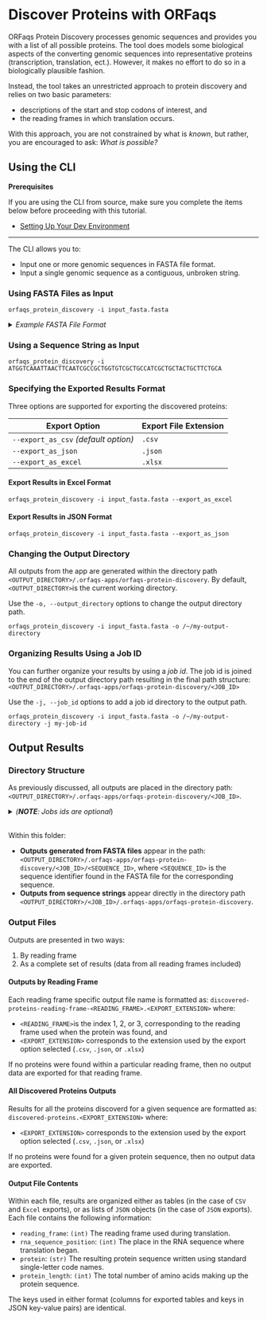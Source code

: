 # Discover Proteins with ORFaqs
ORFaqs Protein Discovery processes genomic sequences and provides you with a
list of all possible proteins. The tool does models some biological aspects
of the converting genomic sequences into representative proteins
(transcription, translation, ect.). However, it makes no effort to do so in a
biologically plausible fashion.

Instead, the tool takes an unrestricted approach to protein discovery and
relies on two basic parameters:
- descriptions of the start and stop codons of interest, and
- the reading frames in which translation occurs.

With this approach, you are not constrained by what is *known*, but rather, you
are encouraged to ask: *What is possible?*

## Using the CLI
**Prerequisites**

If you are using the CLI from source, make sure you complete the items below before proceeding with this tutorial.
- [Setting Up Your Dev Environment](./../quick-start-quides/setting-up-your-dev-environment.md)
----

The CLI allows you to:
- Input one or more genomic sequences in FASTA file format.
- Input a single genomic sequence as a contiguous, unbroken string.

### Using FASTA Files as Input
```
orfaqs_protein_discovery -i input_fasta.fasta
```
<details>
<summary><i>Example FASTA File Format</i></summary>

Create a FASTA file by copying and pasting the text below into an empty file.
```
>YAL068C PAU8 SGDID:S000002142, Chr I from 2169-1807, Genome Release 64-5-1, reverse complement, Verified ORF, "Protein of unknown function; member of the seripauperin multigene family encoded mainly in subtelomeric regions"
ATGGTCAAATTAACTTCAATCGCCGCTGGTGTCGCTGCCATCGCTGCTACTGCTTCTGCA
ACCACCACTCTAGCTCAATCTGACGAAAGAGTCAACTTGGTGGAATTGGGTGTCTACGTC
TCTGATATCAGAGCTCACTTAGCCCAATACTACATGTTCCAAGCCGCCCACCCAACTGAA
ACCTACCCAGTCGAAGTTGCTGAAGCCGTTTTCAACTACGGTGACTTCACCACCATGTTG
ACCGGTATTGCTCCAGACCAAGTGACCAGAATGATCACCGGTGTTCCATGGTACTCCAGC
AGATTAAAGCCAGCCATCTCCAGTGCTCTATCCAAGGACGGTATCTACACTATCGCAAAC
TAG
```
</details>

### Using a Sequence String as Input

```
orfaqs_protein_discovery -i ATGGTCAAATTAACTTCAATCGCCGCTGGTGTCGCTGCCATCGCTGCTACTGCTTCTGCA
```

### Specifying the Exported Results Format
Three options are supported for exporting the discovered proteins:

| Export Option | Export File Extension |
|-|-|
| `--export_as_csv` *(default option)* |`.csv` |
| `--export_as_json` | `.json` |
| `--export_as_excel` | `.xlsx` |

#### Export Results in Excel Format
```
orfaqs_protein_discovery -i input_fasta.fasta --export_as_excel
```
#### Export Results in JSON Format
```
orfaqs_protein_discovery -i input_fasta.fasta --export_as_json
```

### Changing the Output Directory
All outputs from the app are generated within the directory path
`<OUTPUT_DIRECTORY>/.orfaqs-apps/orfaqs-protein-discovery`. By default,
`<OUTPUT_DIRECTORY>`is the current working directory.

Use the `-o, --output_directory` options to change the output directory path.
```
orfaqs_protein_discovery -i input_fasta.fasta -o /~/my-output-directory
```

### Organizing Results Using a Job ID
You can further organize your results by using a *job id*. The job id is joined
to the end of the output directory path resulting in the final path structure:
`<OUTPUT_DIRECTORY>/.orfaqs-apps/orfaqs-protein-discovery/<JOB_ID>`

Use the `-j, --job_id` options to add a job id directory to the output path.
```
orfaqs_protein_discovery -i input_fasta.fasta -o /~/my-output-directory -j my-job-id
```

## Output Results
### Directory Structure
As previously discussed, all outputs are placed in the
directory path:
`<OUTPUT_DIRECTORY>/.orfaqs-apps/orfaqs-protein-discovery/<JOB_ID>`.

<details>
<summary><i>(<b>NOTE</b>: Jobs ids are optional</i>)</summary>
If <code>-j, --job_id</code> options are not specified, a <code>JOB_ID</code> sub-directory will not appear as part of the output path.
</details>
</br>

Within this folder:
- **Outputs generated from FASTA files** appear in the path:
`<OUTPUT_DIRECTORY>/.orfaqs-apps/orfaqs-protein-discovery/<JOB_ID>/<SEQUENCE_ID>`,
where `<SEQUENCE_ID>` is the sequence identifier found in the FASTA file for the
corresponding sequence.
- **Outputs from sequence strings** appear directly in the directory path
`<OUTPUT_DIRECTORY>/<JOB_ID>/.orfaqs-apps/orfaqs-protein-discovery`.

### Output Files
Outputs are presented in two ways:
1. By reading frame
1. As a complete set of results (data from all reading frames included)

#### Outputs by Reading Frame
Each reading frame specific output file name is formatted as:
`discovered-proteins-reading-frame-<READING_FRAME>.<EXPORT_EXTENSION>` where:
- `<READING_FRAME>`is the index 1, 2, or 3, corresponding to the reading
frame used when the protein was found, and
- `<EXPORT_EXTENSION>` corresponds to the extension used by the export option selected (`.csv`, `.json`, or `.xlsx`)

If no proteins were found within a particular reading frame, then no output
data are exported for that reading frame.

#### All Discovered Proteins Outputs
Results for all the proteins discoverd for a given sequence are formatted as:
`discovered-proteins.<EXPORT_EXTENSION>` where:
- `<EXPORT_EXTENSION>` corresponds to the extension used by the export option selected (`.csv`, `.json`, or `.xlsx`)

If no proteins were found for a given protein sequence, then no output data are
exported.

#### Output File Contents
Within each file, results are organized either as tables (in the case of `CSV`
and `Excel` exports), or as lists of `JSON` objects (in the case of `JSON`
exports). Each file contains the following information:

- `reading_frame`: `(int)` The reading frame used during translation.
- `rna_sequence_position`: `(int)` The place in the RNA sequence where
translation began.
- `protein`: `(str)` The resulting protein sequence written using standard
single-letter code names.
- `protein_length`: `(int)` The total number of amino acids making up the
protein sequence.

The keys used in either format (columns for exported tables and keys in JSON
key-value pairs) are identical.
